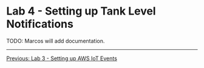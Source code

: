 # Lab 4 - Setting up Tank Level Notifications
TODO: Marcos will add documentation.

---
[Previous: Lab 3 - Setting up AWS IoT Events](3-iot-events.md)